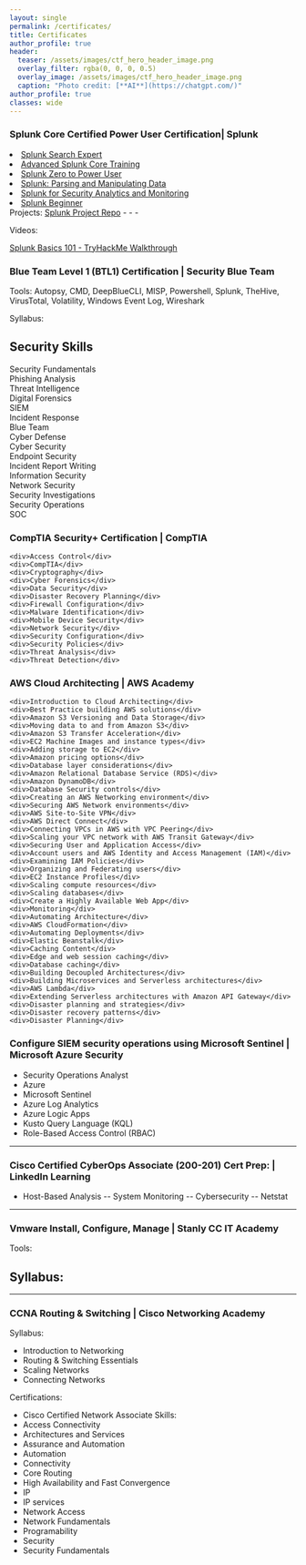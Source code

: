 ```yaml
---
layout: single
permalink: /certificates/
title: Certificates
author_profile: true
header:
  teaser: /assets/images/ctf_hero_header_image.png
  overlay_filter: rgba(0, 0, 0, 0.5)
  overlay_image: /assets/images/ctf_hero_header_image.png
  caption: "Photo credit: [**AI**](https://chatgpt.com/)"
author_profile: true
classes: wide
---
```





### Splunk Core Certified Power User Certification| Splunk  [<i class="fas fa-link" aria-hidden="true"></i>](https://www.credly.com/badges/503873d1-c0bb-4f5d-b32e-593bdee4ad46/public_url)
  <li> <a href="/assets/images/badges/splunk-search-expert.PNG"> Splunk Search Expert </a> </li>

  <li> <a href="/assets/docs/certificates/splunk-advanced-core.png">Advanced Splunk Core Training </a></li>
  <li> <a href="/assets/images/badges/splunk-zero.PNG">Splunk Zero to Power User</a> </li>

  <li> <a href="/assets/images/badges/advanced-splunk">Splunk: Parsing and Manipulating Data</a> </li>

  <li> <a href="/assets/images/badges/splunk-security-analytics.PNG">Splunk for Security Analytics and Monitoring</a> </li>

  <li> <a href="/assets/images/badges/splunk-beginner.jpg">Splunk Beginner</a> </li>
Projects: <a href="https://github.com/Nisha318/Splunk-Projects">Splunk Project Repo</a>
-
-
-

Videos:

<a href="https://youtu.be/zyaof9kP54I">Splunk Basics 101 - TryHackMe Walkthrough</a>



### <a name="Blue Team Level 1 (BTL1)"></a>Blue Team Level 1 (BTL1) Certification | Security Blue Team [<i class="fas fa-link" aria-hidden="true"></i>](https://www.credly.com/badges/a6eb0903-aaf5-40d8-80bb-e636fbc069fe/public_url)
Tools: Autopsy, CMD, DeepBlueCLI, MISP, Powershell, Splunk, TheHive, VirusTotal, Volatility, Windows Event Log, Wireshark

Syllabus: [<i class="fas fa-paperclip"></i>](https://d2y9h8w1ydnujs.cloudfront.net/BTL1Syllabus.pdf)

<section id="security-skills">
  <h2>Security Skills</h2>
  <div class="skills-grid">
    <div>Security Fundamentals</div>
    <div>Phishing Analysis</div>
    <div>Threat Intelligence</div>
    <div>Digital Forensics</div>
    <div>SIEM</div>
    <div>Incident Response</div>
    <div>Blue Team</div>
    <div>Cyber Defense</div>
    <div>Cyber Security</div>
    <div>Endpoint Security</div>
    <div>Incident Report Writing</div>
    <div>Information Security</div>
    <div>Network Security</div>
    <div>Security Investigations</div>
    <div>Security Operations</div>
    <div>SOC</div>





### <a name="CompTIA Security+ Certification"></a>CompTIA Security+ Certification | CompTIA [<i class="fas fa-link" aria-hidden="true"></i>](https://www.credly.com/badges/b318bd77-23fc-4029-b336-267f20d69d23/public_url)


    <div>Access Control</div>
    <div>CompTIA</div>
    <div>Cryptography</div>
    <div>Cyber Forensics</div>
    <div>Data Security</div>
    <div>Disaster Recovery Planning</div>
    <div>Firewall Configuration</div>
    <div>Malware Identification</div>
    <div>Mobile Device Security</div>
    <div>Network Security</div>
    <div>Security Configuration</div>
    <div>Security Policies</div>
    <div>Threat Analysis</div>
    <div>Threat Detection</div>



### AWS Cloud Architecting | AWS Academy [<i class="fas fa-link" aria-hidden="true"></i>](https://www.credly.com/badges/73ff0705-60e5-4846-ac27-88e1be2a09d2/public_url)
    <div>Introduction to Cloud Architecting</div>
    <div>Best Practice building AWS solutions</div>
    <div>Amazon S3 Versioning and Data Storage</div>
    <div>Moving data to and from Amazon S3</div>
    <div>Amazon S3 Transfer Acceleration</div>
    <div>EC2 Machine Images and instance types</div>
    <div>Adding storage to EC2</div>
    <div>Amazon pricing options</div>
    <div>Database layer considerations</div>
    <div>Amazon Relational Database Service (RDS)</div>
    <div>Amazon DynamoDB</div>
    <div>Database Security controls</div>
    <div>Creating an AWS Networking environment</div>
    <div>Securing AWS Network environments</div>
    <div>AWS Site-to-Site VPN</div>
    <div>AWS Direct Connect</div>
    <div>Connecting VPCs in AWS with VPC Peering</div>
    <div>Scaling your VPC network with AWS Transit Gateway</div>
    <div>Securing User and Application Access</div>
    <div>Account users and AWS Identity and Access Management (IAM)</div>
    <div>Examining IAM Policies</div>
    <div>Organizing and Federating users</div>
    <div>EC2 Instance Profiles</div>
    <div>Scaling compute resources</div>
    <div>Scaling databases</div>
    <div>Create a Highly Available Web App</div>
    <div>Monitoring</div>
    <div>Automating Architecture</div>
    <div>AWS CloudFormation</div>
    <div>Automating Deployments</div>
    <div>Elastic Beanstalk</div>
    <div>Caching Content</div>
    <div>Edge and web session caching</div>
    <div>Database caching</div>
    <div>Building Decoupled Architectures</div>
    <div>Building Microservices and Serverless architectures</div>
    <div>AWS Lambda</div>
    <div>Extending Serverless architectures with Amazon API Gateway</div>
    <div>Disaster planning and strategies</div>
    <div>Disaster recovery patterns</div>
    <div>Disaster Planning</div>


###  Configure SIEM security operations using Microsoft Sentinel | Microsoft Azure Security  [<i class="fas fa-link" aria-hidden="true"></i>](https://learn.microsoft.com/api/credentials/share/en-us/NishaPrudhomme-6229/2167EF37DF02B061?sharingId=7EF06CE6B9CD4BD3)
- Security Operations Analyst
- Azure
- Microsoft Sentinel
- Azure Log Analytics
- Azure Logic Apps
- Kusto Query Language (KQL)
- Role-Based Access Control (RBAC)


----------------------------------------

### Cisco Certified CyberOps Associate (200-201) Cert Prep: | LinkedIn Learning [<i class="fas fa-link" aria-hidden="true"></i>](https://www.linkedin.com/learning/paths/cyberops-associate-prepare-for-the-cisco-cybersecurity-operations-fundamentals-200-201-cbrops-exam?trk=learning-serp_learning-search-card_search-card&upsellOrderOrigin=default_guest_learning)
- Host-Based Analysis  [<i class="fas fa-paperclip"></i>](../assets/docs/certificates/CertificateOfCompletion_Cisco%20Certified%20CyberOps%20Associate%20200201%20Cert%20Prep%203%20HostBased%20Analysis.pdf)
-- System Monitoring 
-- Cybersecurity
-- Netstat

 
----------------------------------------
###  Vmware Install, Configure, Manage | Stanly CC IT Academy [<i class="fas fa-link" aria-hidden="true"></i>](/assets/docs/certificates/VMWare%20-%20ICM.pdf)
Tools:   

Syllabus: [<i class="fas fa-paperclip"></i>](#)
 -  


 



----------------------------------------

### CCNA Routing & Switching | Cisco Networking Academy
Syllabus: [<i class="fas fa-paperclip"></i>](#)
- Introduction to Networking [<i class="fas fa-link" aria-hidden="true"></i>](#)
- Routing & Switching Essentials [<i class="fas fa-link" aria-hidden="true"></i>](#)
- Scaling Networks [<i class="fas fa-link" aria-hidden="true"></i>](#)
- Connecting Networks [<i class="fas fa-link" aria-hidden="true"></i>](#)

 Certifications:
 - Cisco Certified Network Associate [<i class="fas fa-paperclip"></i>](https://www.credly.com/badges/733921d5-18ed-45bc-a464-973674e77728/public_url)
Skills:
- Access Connectivity
- Architectures and Services
- Assurance and Automation
- Automation
- Connectivity
- Core Routing
- High Availability and Fast Convergence
- IP
- IP services
- Network Access
- Network Fundamentals
- Programability
- Security
- Security Fundamentals
